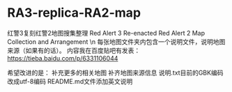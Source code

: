 # RA3-replica-RA2-map

红警3复刻红警2地图搜集整理 Red Alert 3 Re-enacted Red Alert 2 Map Collection and Arrangement \n
每张地图文件夹内包含一个说明文件，说明地图来源（如果有的话）。
内容我在百度贴吧有发表：https://tieba.baidu.com/p/6331106044

希望改进的是：
  补充更多的相关地图
  补齐地图来源信息
  说明.txt目前的GBK编码改成utf-8编码
  README.md文件添加英文说明
